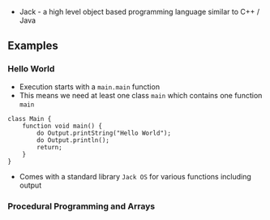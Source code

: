 - Jack - a high level object based programming language similar to C++ / Java

## Examples
### Hello World
- Execution starts with a `main.main` function
- This means we need at least one class `main` which contains one function `main`

```jack
class Main {
	function void main() {
		do Output.printString("Hello World");
		do Output.println();
		return;
	}
}
```

- Comes with a standard library `Jack OS` for various functions including output

### Procedural Programming and Arrays


